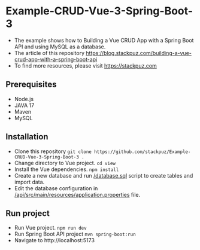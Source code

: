 # Example-CRUD-Vue-3-Spring-Boot-3
- The example shows how to Building a Vue CRUD App with a Spring Boot API and using MySQL as a database.
- The article of this repository https://blog.stackpuz.com/building-a-vue-crud-app-with-a-spring-boot-api
- To find more resources, please visit https://stackpuz.com

## Prerequisites
- Node.js
- JAVA 17
- Maven
- MySQL

## Installation
- Clone this repository `git clone https://github.com/stackpuz/Example-CRUD-Vue-3-Spring-Boot-3 .`
- Change directory to Vue project. `cd view`
- Install the Vue dependencies. `npm install`
- Create a new database and run [/database.sql](/database.sql) script to create tables and import data.
- Edit the database configuration in [/api/src/main/resources/application.properties](/api/src/main/resources/application.properties) file.

## Run project

- Run Vue project. `npm run dev`
- Run Spring Boot API project `mvn spring-boot:run`
- Navigate to http://localhost:5173